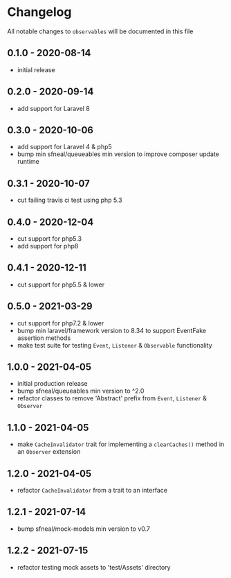 # Changelog

All notable changes to `observables` will be documented in this file

## 0.1.0 - 2020-08-14
- initial release

## 0.2.0 - 2020-09-14
- add support for Laravel 8


## 0.3.0 - 2020-10-06
- add support for Laravel 4 & php5
- bump min sfneal/queueables min version to improve composer update runtime


## 0.3.1 - 2020-10-07
- cut failing travis ci test using php 5.3


## 0.4.0 - 2020-12-04
- cut support for php5.3
- add support for php8


## 0.4.1 - 2020-12-11
- cut support for php5.5 & lower


## 0.5.0 - 2021-03-29
- cut support for php7.2 & lower
- bump min laravel/framework version to 8.34 to support EventFake assertion methods
- make test suite for testing `Event`, `Listener` & `Observable` functionality


## 1.0.0 - 2021-04-05
- initial production release
- bump sfneal/queueables min version to ^2.0
- refactor classes to remove 'Abstract' prefix from `Event`, `Listener` & `Observer`


## 1.1.0 - 2021-04-05
- make `CacheInvalidator` trait for implementing a `clearCaches()` method in an `Observer` extension


## 1.2.0 - 2021-04-05
- refactor `CacheInvalidator` from a trait to an interface


## 1.2.1 - 2021-07-14
- bump sfneal/mock-models min version to v0.7


## 1.2.2 - 2021-07-15
- refactor testing mock assets to 'test/Assets' directory
